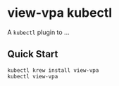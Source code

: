 # view-vpa kubectl

A `kubectl` plugin to ...

## Quick Start

```
kubectl krew install view-vpa
kubectl view-vpa
```

